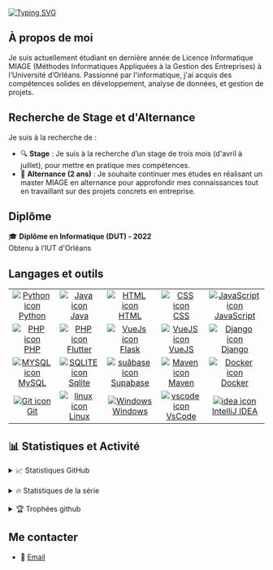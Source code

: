 [![Typing SVG](https://readme-typing-svg.demolab.com?font=Fira+Code&pause=1000&width=435&lines=Bonjour%2C+tout+le+monde;Je+suis+BABA+Ahmet+)](https://git.io/typing-svg)

## À propos de moi

Je suis actuellement étudiant en dernière année de Licence Informatique MIAGE (Méthodes Informatiques Appliquées à la Gestion des Entreprises) à l’Université d’Orléans. Passionné par l'informatique, j'ai acquis des compétences solides en développement, analyse de données, et gestion de projets.

## Recherche de Stage et d'Alternance

Je suis à la recherche de :

- 🔍 **Stage** : Je suis à la recherche d’un stage de trois mois (d'avril à juillet), pour mettre en pratique mes compétences.
- 💼 **Alternance (2 ans)** : Je souhaite continuer mes études en réalisant un master MIAGE en alternance pour approfondir mes connaissances tout en travaillant sur des projets concrets en entreprise.

## Diplôme

🎓 **Diplôme en Informatique (DUT) - 2022**  
Obtenu à l’IUT d'Orléans


## Langages et outils
   
<table style="width: 100%;">
    <tr>
        <td style="text-align: center;">
            <a href="https://skillicons.dev">
                <img src="https://skillicons.dev/icons?i=python" alt="Python icon">
                <br>Python
            </a>
        </td>
        <td style="text-align: center;">
            <a href="https://skillicons.dev">
                <img src="https://skillicons.dev/icons?i=java" alt="Java icon">
                <br>Java
            </a>
        </td>
        <td style="text-align: center;">
            <a href="https://skillicons.dev">
                <img src="https://skillicons.dev/icons?i=html" alt="HTML icon">
                <br>HTML
            </a>
        </td>
        <td style="text-align: center;">
            <a href="https://skillicons.dev">
                <img src="https://skillicons.dev/icons?i=css" alt="CSS icon">
                <br>CSS
            </a>
        </td>
        <td style="text-align: center;">
            <a href="https://skillicons.dev">
                <img src="https://skillicons.dev/icons?i=javascript" alt="JavaScript icon">
                <br>JavaScript
            </a>
        </td>
    </tr>
    <tr>
        <td style="text-align: center;">
            <a href="https://skillicons.dev">
                <img src="https://skillicons.dev/icons?i=php" alt="PHP icon">
                <br>PHP
            </a>
        </td>
        <td style="text-align: center;">
            <a href="https://skillicons.dev">
                <img src="https://skillicons.dev/icons?i=flutter" alt="PHP icon">
                <br>Flutter
            </a>
        </td>
        <td style="text-align: center;">
            <a href="https://skillicons.dev">
                <img src="https://skillicons.dev/icons?i=flask" alt="VueJs icon">
                <br>Flask
            </a>
        </td>
        <td style="text-align: center;">
            <a href="https://skillicons.dev">
                <img src="https://skillicons.dev/icons?i=vuejs" alt="VueJS icon">
                <br>VueJS
            </a>
        </td>
        <td style="text-align: center;">
            <a href="https://skillicons.dev">
                <img src="https://skillicons.dev/icons?i=django" alt="Django icon">
                <br>Django
            </a>
        </td>
    </tr>
    <tr>
        <td style="text-align: center;">
            <a href="https://skillicons.dev">
                <img src="https://skillicons.dev/icons?i=mysql" alt="MYSQL icon">
                <br>MySQL
            </a>
        </td>
        <td style="text-align: center;">
            <a href="https://skillicons.dev">
                <img src="https://skillicons.dev/icons?i=sqlite" alt="SQLITE icon">
                <br>Sqlite
            </a>
        </td>
                <td style="text-align: center;">
            <a href="https://skillicons.dev">
                <img src="https://skillicons.dev/icons?i=supabase" alt="suâbase icon">
                <br>Supabase
            </a>
        </td>
        <td style="text-align: center;">
            <a href="https://skillicons.dev">
                <img src="https://skillicons.dev/icons?i=maven" alt="Maven icon">
                <br>Maven
            </a>
        </td>
        <td style="text-align: center;">
            <a href="https://skillicons.dev">
                <img src="https://skillicons.dev/icons?i=docker" alt="Docker icon">
                <br>Docker
            </a>
        </td>
    </tr>
        <tr>
        <td style="text-align: center;">
            <a href="https://skillicons.dev">
                <img src="https://skillicons.dev/icons?i=git" alt="Git icon">
                <br>Git
            </a>
        </td>
        <td style="text-align: center;">
            <a href="https://skillicons.dev">
                <img src="https://skillicons.dev/icons?i=linux" alt="linux icon">
                <br>Linux
            </a>
        </td>
        <td style="text-align: center;">
            <a href="https://skillicons.dev">
                <img src="https://skillicons.dev/icons?i=windows" alt="Windows">
                <br>Windows
            </a>
        </td>
        <td style="text-align: center;">
            <a href="https://skillicons.dev">
                <img src="https://skillicons.dev/icons?i=vscode" alt="vscode icon">
                <br>VsCode
            </a>
        </td>
        <td style="text-align: center;">
            <a href="https://skillicons.dev">
                <img src="https://skillicons.dev/icons?i=idea" alt="idea icon">
                <br>IntelliJ IDEA
            </a>
        </td>
    </tr>
</table>


## 📊 Statistiques et Activité

<details>
<summary>📈 Statistiques GitHub</summary>
<br/>

<a href="https://github.com/anuraghazra/github-readme-stats"><img alt="Yannis's Github Stats" src="https://github-readme-stats.vercel.app/api/?username=ahmet40&show_icons=true&count_private=true&theme=radical" height="192px"/></a>

</details>
<br/>

<details>
<summary>🔥 Statistiques de la série</summary>
<br/>

<img src="https://github-readme-streak-stats.herokuapp.com/?user=ahmet40&theme=dark">
</details>
<br/>

<details>
<summary>🏆 Trophées github</summary>
<br/>

[![trophy](https://github-profile-trophy.vercel.app/?username=ahmet40&theme=onedark)](https://github.com/ryo-ma/github-profile-trophy)

</details>


## Me contacter

- 📧 [Email](mailto:ahmet.baba@etu.univ-orleans.fr)